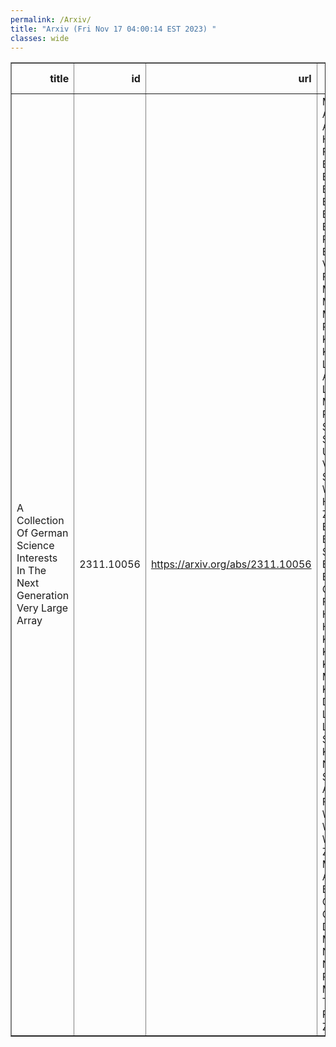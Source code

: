 ```yaml
---
permalink: /Arxiv/
title: "Arxiv (Fri Nov 17 04:00:14 EST 2023) "
classes: wide
---
```

<table border="1" class="dataframe">
  <thead>
    <tr style="text-align: right;">
      <th>title</th>
      <th>id</th>
      <th>url</th>
      <th>authors</th>
      <th>Local Authors</th>
    </tr>
  </thead>
  <tbody>
    <tr>
      <td>A Collection Of German Science Interests In The Next Generation Very   Large Array</td>
      <td>2311.10056</td>
      <td><a href="https://arxiv.org/abs/2311.10056" target="_blank">https://arxiv.org/abs/2311.10056</a></td>
      <td>M. Kadler, D. A. Riechers, A. K. Baczko, H. Beuther, F. Bigiel, T. Birnstiel, B. Boccardi, L. Boogaard, S. Britzen, M. Brüggen, A. Brunthaler, P. Caselli, D. Elsässer, S. Von Fellenberg, M. Flock, C. M. Fromm, M. Hoeft, R. P. Keenan, Y. Kovalev, K. Kreckel, J. Livingston, A. P. Lobanov, H. Müller, E. Ros, P. Schilke, L. Spitler, T. Ueda, E. Vardoulaki, S. Vegetti, C. Wendel, M. H. Xu, G. Y. Zhao, A. Basu, J. Becker Tjus, S. Bernhart, E. Bonnassieux, G. Digenaro, F. Eppel, H. Hase, D. Hoang, M. Kaasinen, E. Kun, Y. Lin, K. Mannheim, K. Menten, D. M. Powell, L. Rezzolla, L. Ricci, E. Schinnerer, K. Schmidt, N. Sulzenauer, A. Tursunov, F. Walter, A. Weiß, G. Witzel, S. Wolf, J. A. Zensus, A. Mus, V. Toth, A. Alberdi, M. Benisty, P. Cox, J. C. Guirado, M. D. Johnson, M. Juvela, M. Neeleman, I. N. Pashchenko, M. A. Pérez Torres, K. Perraut, M. Zajacek</td>
      <td>Marshall Johnson</td>
    </tr>
  </tbody>
</table>